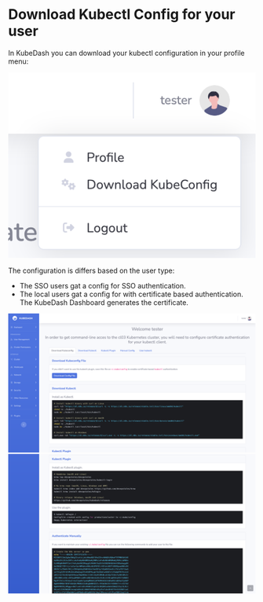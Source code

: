 # Download Kubectl Config for your user

In KubeDash you can download your kubectl configuration in your profile menu: 

![Kubectl config](../img/KubeDash_3.0_kubeconfig_pic_01.png)

The configuration is differs based on the user type:

* The SSO users gat a config for SSO authentication.
* The local users gat a config for with certificate based authentication. The KubeDash Dashboard generates the certificate.

![Kubectl config](../img/KubeDash_3.0_kubeconfig_pic_02.png)
![Kubectl config](../img/KubeDash_3.0_kubeconfig_pic_03.png)